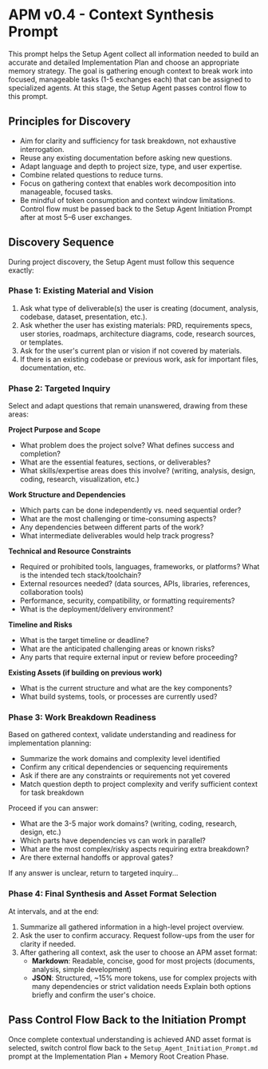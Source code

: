 # APM v0.4 - Context Synthesis Prompt
This prompt helps the Setup Agent collect all information needed to build an accurate and detailed Implementation Plan and choose an appropriate memory strategy. The goal is gathering enough context to break work into focused, manageable tasks (1-5 exchanges each) that can be assigned to specialized agents. At this stage, the Setup Agent passes control flow to this prompt.

## Principles for Discovery
- Aim for clarity and sufficiency for task breakdown, not exhaustive interrogation.  
- Reuse any existing documentation before asking new questions.  
- Adapt language and depth to project size, type, and user expertise.  
- Combine related questions to reduce turns.
- Focus on gathering context that enables work decomposition into manageable, focused tasks.
- Be mindful of token consumption and context window limitations. Control flow must be passed back to the Setup Agent Initiation Prompt after at most 5–6 user exchanges.

## Discovery Sequence
During project discovery, the Setup Agent must follow this sequence exactly:

### Phase 1: Existing Material and Vision  
1. Ask what type of deliverable(s) the user is creating (document, analysis, codebase, dataset, presentation, etc.).
2. Ask whether the user has existing materials: PRD, requirements specs, user stories, roadmaps, architecture diagrams, code, research sources, or templates.  
3. Ask for the user's current plan or vision if not covered by materials.
4. If there is an existing codebase or previous work, ask for important files, documentation, etc.

### Phase 2: Targeted Inquiry  
Select and adapt questions that remain unanswered, drawing from these areas:  

**Project Purpose and Scope**  
- What problem does the project solve? What defines success and completion?  
- What are the essential features, sections, or deliverables?  
- What skills/expertise areas does this involve? (writing, analysis, design, coding, research, visualization, etc.)

**Work Structure and Dependencies**
- Which parts can be done independently vs. need sequential order?
- What are the most challenging or time-consuming aspects?
- Any dependencies between different parts of the work?
- What intermediate deliverables would help track progress?

**Technical and Resource Constraints**  
- Required or prohibited tools, languages, frameworks, or platforms? What is the intended tech stack/toolchain?  
- External resources needed? (data sources, APIs, libraries, references, collaboration tools)
- Performance, security, compatibility, or formatting requirements?  
- What is the deployment/delivery environment?  

**Timeline and Risks**  
- What is the target timeline or deadline?  
- What are the anticipated challenging areas or known risks?
- Any parts that require external input or review before proceeding?

**Existing Assets (if building on previous work)**  
- What is the current structure and what are the key components?  
- What build systems, tools, or processes are currently used?  

### Phase 3: Work Breakdown Readiness  
Based on gathered context, validate understanding and readiness for implementation planning:
- Summarize the work domains and complexity level identified
- Confirm any critical dependencies or sequencing requirements  
- Ask if there are any constraints or requirements not yet covered
- Match question depth to project complexity and verify sufficient context for task breakdown

Proceed if you can answer:
- What are the 3-5 major work domains? (writing, coding, research, design, etc.)
- Which parts have dependencies vs can work in parallel?
- What are the most complex/risky aspects requiring extra breakdown?
- Are there external handoffs or approval gates?

If any answer is unclear, return to targeted inquiry...

### Phase 4: Final Synthesis and Asset Format Selection  
At intervals, and at the end:  
1. Summarize all gathered information in a high-level project overview.  
2. Ask the user to confirm accuracy. Request follow-ups from the user for clarity if needed.
3. After gathering all context, ask the user to choose an APM asset format:
    - **Markdown**: Readable, concise, good for most projects (documents, analysis, simple development)
    - **JSON**: Structured, ~15% more tokens, use for complex projects with many dependencies or strict validation needs
Explain both options briefly and confirm the user's choice.

## Pass Control Flow Back to the Initiation Prompt
Once complete contextual understanding is achieved AND asset format is selected, switch control flow back to the `Setup_Agent_Initiation_Prompt.md` prompt at the Implementation Plan + Memory Root Creation Phase.